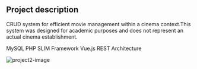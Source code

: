 ## Project description
CRUD system for efficient movie management within a cinema context.This system was designed for academic purposes and does not represent an actual cinema establishment.

MySQL PHP SLIM Framework Vue.js REST Architecture

![project2-image](https://github.com/ElonaMaliqi/Cinema-Movie-Management-System/assets/113908382/2ecbdb46-da32-40ba-a6cb-9daf49162b59)
